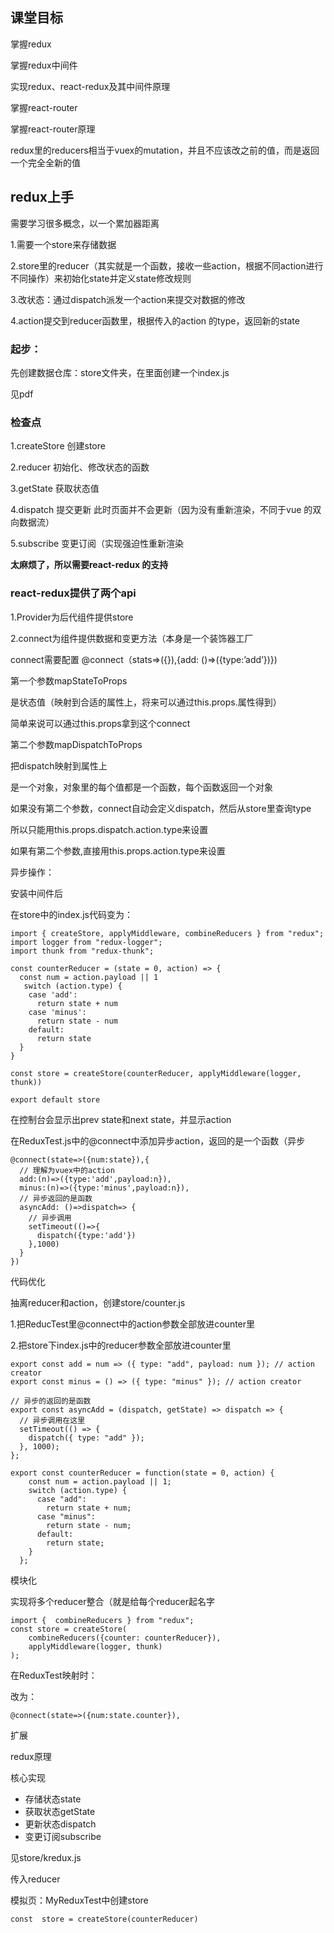 ## 课堂目标

掌握redux

掌握redux中间件

实现redux、react-redux及其中间件原理

掌握react-router

掌握react-router原理

redux里的reducers相当于vuex的mutation，并且不应该改之前的值，而是返回一个完全全新的值



## redux上手

需要学习很多概念，以一个累加器距离

1.需要一个store来存储数据

2.store里的reducer（其实就是一个函数，接收一些action，根据不同action进行不同操作）来初始化state并定义state修改规则

3.改状态：通过dispatch派发一个action来提交对数据的修改

4.action提交到reducer函数里，根据传入的action 的type，返回新的state



### 起步：

先创建数据仓库：store文件夹，在里面创建一个index.js

见pdf

### 检查点

1.createStore 创建store

2.reducer 初始化、修改状态的函数

3.getState 获取状态值

4.dispatch 提交更新 此时页面并不会更新（因为没有重新渲染，不同于vue 的双向数据流）

5.subscribe 变更订阅（实现强迫性重新渲染

**太麻烦了，所以需要react-redux 的支持**

### react-redux提供了两个api

1.Provider为后代组件提供store

2.connect为组件提供数据和变更方法（本身是一个装饰器工厂

connect需要配置 @connect（stats=>({}),{add: ()=>({type:’add’})})

第一个参数mapStateToProps

是状态值（映射到合适的属性上，将来可以通过this.props.属性得到）

简单来说可以通过this.props拿到这个connect

第二个参数mapDispatchToProps

把dispatch映射到属性上

是一个对象，对象里的每个值都是一个函数，每个函数返回一个对象

如果没有第二个参数，connect自动会定义dispatch，然后从store里查询type

所以只能用this.props.dispatch.action.type来设置

如果有第二个参数,直接用this.props.action.type来设置



异步操作：

安装中间件后

在store中的index.js代码变为：

```
import { createStore, applyMiddleware, combineReducers } from "redux";
import logger from "redux-logger";
import thunk from "redux-thunk";

const counterReducer = (state = 0, action) => {
  const num = action.payload || 1
   switch (action.type) {
    case 'add':
      return state + num
    case 'minus':
      return state - num
    default:
      return state
  }
}

const store = createStore(counterReducer, applyMiddleware(logger, thunk))

export default store
```

在控制台会显示出prev state和next state，并显示action

在ReduxTest.js中的@connect中添加异步action，返回的是一个函数（异步

```
@connect(state=>({num:state}),{
  // 理解为vuex中的action
  add:(n)=>({type:'add',payload:n}),
  minus:(n)=>({type:'minus',payload:n}),
  // 异步返回的是函数
  asyncAdd: ()=>dispatch=> {
    // 异步调用
    setTimeout(()=>{
      dispatch({type:'add'})
    },1000)
  }
})
```

代码优化

抽离reducer和action，创建store/counter.js

1.把ReducTest里@connect中的action参数全部放进counter里

2.把store下index.js中的reducer参数全部放进counter里

```
export const add = num => ({ type: "add", payload: num }); // action creator
export const minus = () => ({ type: "minus" }); // action creator

// 异步的返回的是函数
export const asyncAdd = (dispatch, getState) => dispatch => {
  // 异步调用在这里
  setTimeout(() => {
    dispatch({ type: "add" });
  }, 1000);
};

export const counterReducer = function(state = 0, action) {
    const num = action.payload || 1;
    switch (action.type) {
      case "add":
        return state + num;
      case "minus":
        return state - num;
      default:
        return state;
    }
  };
```

模块化

实现将多个reducer整合（就是给每个reducer起名字

```
import {  combineReducers } from "redux";
const store = createStore(
    combineReducers({counter: counterReducer}), 
    applyMiddleware(logger, thunk)
);
```

在ReduxTest映射时：

改为：

```
@connect(state=>({num:state.counter}),
```



扩展

redux原理

核心实现

- 存储状态state
- 获取状态getState
- 更新状态dispatch
- 变更订阅subscribe

见store/kredux.js

传入reducer

模拟页：MyReduxTest中创建store

```
const  store = createStore(counterReducer)
```

